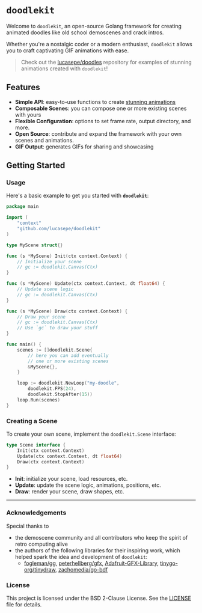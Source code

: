 # `doodlekit`

Welcome to `doodlekit`, an open-source Golang framework for creating animated doodles like old school demoscenes and crack intros. 

Whether you're a nostalgic coder or a modern enthusiast, `doodlekit` allows you to craft captivating GIF animations with ease.

> Check out the [lucasepe/doodles](https://github.com/lucasepe/doodles) repository for examples of stunning animations created with `doodlekit`!

## Features

- **Simple API**: easy-to-use functions to create [stunning animations](https://github.com/lucasepe/doodles/GALLERY_1.md)
- **Composable Scenes**: you can compose one or more existing scenes with yours
- **Flexible Configuration**: options to set frame rate, output directory, and more.
- **Open Source**: contribute and expand the framework with your own scenes and animations.
- **GIF Output**: generates GIFs for sharing and showcasing

## Getting Started

### Usage

Here's a basic example to get you started with **`doodlekit`**:

```go
package main

import (
    "context"
    "github.com/lucasepe/doodlekit"
)

type MyScene struct{}

func (s *MyScene) Init(ctx context.Context) {
    // Initialize your scene
    // gc := doodlekit.Canvas(Ctx)
}

func (s *MyScene) Update(ctx context.Context, dt float64) {
    // Update scene logic
    // gc := doodlekit.Canvas(Ctx)
}

func (s *MyScene) Draw(ctx context.Context) {
    // Draw your scene
    // gc := doodlekit.Canvas(Ctx)
    // Use `gc` to draw your stuff
}

func main() {
    scenes := []doodlekit.Scene{
        // here you can add eventually 
        // one or more existing scenes
        &MyScene{},
    }

    loop := doodlekit.NewLoop("my-doodle", 
        doodlekit.FPS(24), 
        doodlekit.StopAfter(15))
    loop.Run(scenes)
}
```

### Creating a Scene

To create your own scene, implement the `doodlekit.Scene` interface:

```go
type Scene interface {
    Init(ctx context.Context)
    Update(ctx context.Context, dt float64)
    Draw(ctx context.Context)
}
```

- **Init**: initialize your scene, load resources, etc.
- **Update**: update the scene logic, animations, positions, etc.
- **Draw**: render your scene, draw shapes, etc.

---

### Acknowledgements

Special thanks to

- the demoscene community and all contributors who keep the spirit of retro computing alive
- the authors of the following libraries for their inspiring work, which helped spark the idea and development of `doodlekit`: 
  - [fogleman/gg](https://github.com/fogleman/gg), [peterhellberg/gfx](https://github.com/peterhellberg/gfx), [Adafruit-GFX-Library](https://github.com/adafruit/Adafruit-GFX-Library), [tinygo-org/tinydraw](https://github.com/tinygo-org/tinydraw), [zachomedia/go-bdf](https://github.com/zachomedia/go-bdf.git)


### License

This project is licensed under the BSD 2-Clause License. See the [LICENSE](LICENSE) file for details.

